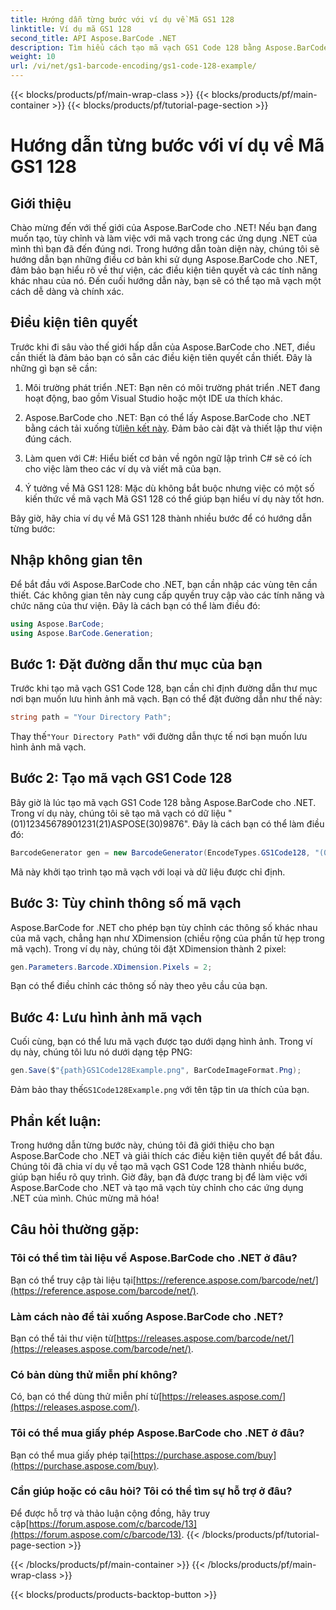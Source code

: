 ```yaml
---
title: Hướng dẫn từng bước với ví dụ về Mã GS1 128
linktitle: Ví dụ mã GS1 128
second_title: API Aspose.BarCode .NET
description: Tìm hiểu cách tạo mã vạch GS1 Code 128 bằng Aspose.BarCode cho .NET. Hướng dẫn từng bước tạo mã vạch trong C#. Bắt đầu ngay bây giờ!
weight: 10
url: /vi/net/gs1-barcode-encoding/gs1-code-128-example/
---
```


{{< blocks/products/pf/main-wrap-class >}}
{{< blocks/products/pf/main-container >}}
{{< blocks/products/pf/tutorial-page-section >}}

# Hướng dẫn từng bước với ví dụ về Mã GS1 128


## Giới thiệu

Chào mừng đến với thế giới của Aspose.BarCode cho .NET! Nếu bạn đang muốn tạo, tùy chỉnh và làm việc với mã vạch trong các ứng dụng .NET của mình thì bạn đã đến đúng nơi. Trong hướng dẫn toàn diện này, chúng tôi sẽ hướng dẫn bạn những điều cơ bản khi sử dụng Aspose.BarCode cho .NET, đảm bảo bạn hiểu rõ về thư viện, các điều kiện tiên quyết và các tính năng khác nhau của nó. Đến cuối hướng dẫn này, bạn sẽ có thể tạo mã vạch một cách dễ dàng và chính xác.

## Điều kiện tiên quyết
Trước khi đi sâu vào thế giới hấp dẫn của Aspose.BarCode cho .NET, điều cần thiết là đảm bảo bạn có sẵn các điều kiện tiên quyết cần thiết. Đây là những gì bạn sẽ cần:

1. Môi trường phát triển .NET: Bạn nên có môi trường phát triển .NET đang hoạt động, bao gồm Visual Studio hoặc một IDE ưa thích khác.

2.  Aspose.BarCode cho .NET: Bạn có thể lấy Aspose.BarCode cho .NET bằng cách tải xuống từ[liên kết này](https://releases.aspose.com/barcode/net/). Đảm bảo cài đặt và thiết lập thư viện đúng cách.

3. Làm quen với C#: Hiểu biết cơ bản về ngôn ngữ lập trình C# sẽ có ích cho việc làm theo các ví dụ và viết mã của bạn.

4. Ý tưởng về Mã GS1 128: Mặc dù không bắt buộc nhưng việc có một số kiến thức về mã vạch Mã GS1 128 có thể giúp bạn hiểu ví dụ này tốt hơn.

Bây giờ, hãy chia ví dụ về Mã GS1 128 thành nhiều bước để có hướng dẫn từng bước:

## Nhập không gian tên
Để bắt đầu với Aspose.BarCode cho .NET, bạn cần nhập các vùng tên cần thiết. Các không gian tên này cung cấp quyền truy cập vào các tính năng và chức năng của thư viện. Đây là cách bạn có thể làm điều đó:

```csharp
using Aspose.BarCode;
using Aspose.BarCode.Generation;
```

## Bước 1: Đặt đường dẫn thư mục của bạn
Trước khi tạo mã vạch GS1 Code 128, bạn cần chỉ định đường dẫn thư mục nơi bạn muốn lưu hình ảnh mã vạch. Bạn có thể đặt đường dẫn như thế này:

```csharp
string path = "Your Directory Path";
```

 Thay thế`"Your Directory Path"` với đường dẫn thực tế nơi bạn muốn lưu hình ảnh mã vạch.

## Bước 2: Tạo mã vạch GS1 Code 128
Bây giờ là lúc tạo mã vạch GS1 Code 128 bằng Aspose.BarCode cho .NET. Trong ví dụ này, chúng tôi sẽ tạo mã vạch có dữ liệu "(01)12345678901231(21)ASPOSE(30)9876". Đây là cách bạn có thể làm điều đó:

```csharp
BarcodeGenerator gen = new BarcodeGenerator(EncodeTypes.GS1Code128, "(01)12345678901231(21)ASPOSE(30)9876");
```

Mã này khởi tạo trình tạo mã vạch với loại và dữ liệu được chỉ định.

## Bước 3: Tùy chỉnh thông số mã vạch
Aspose.BarCode for .NET cho phép bạn tùy chỉnh các thông số khác nhau của mã vạch, chẳng hạn như XDimension (chiều rộng của phần tử hẹp trong mã vạch). Trong ví dụ này, chúng tôi đặt XDimension thành 2 pixel:

```csharp
gen.Parameters.Barcode.XDimension.Pixels = 2;
```

Bạn có thể điều chỉnh các thông số này theo yêu cầu của bạn.

## Bước 4: Lưu hình ảnh mã vạch
Cuối cùng, bạn có thể lưu mã vạch được tạo dưới dạng hình ảnh. Trong ví dụ này, chúng tôi lưu nó dưới dạng tệp PNG:

```csharp
gen.Save($"{path}GS1Code128Example.png", BarCodeImageFormat.Png);
```

 Đảm bảo thay thế`GS1Code128Example.png` với tên tập tin ưa thích của bạn.

## Phần kết luận:
Trong hướng dẫn từng bước này, chúng tôi đã giới thiệu cho bạn Aspose.BarCode cho .NET và giải thích các điều kiện tiên quyết để bắt đầu. Chúng tôi đã chia ví dụ về tạo mã vạch GS1 Code 128 thành nhiều bước, giúp bạn hiểu rõ quy trình. Giờ đây, bạn đã được trang bị để làm việc với Aspose.BarCode cho .NET và tạo mã vạch tùy chỉnh cho các ứng dụng .NET của mình. Chúc mừng mã hóa!


## Câu hỏi thường gặp:

### Tôi có thể tìm tài liệu về Aspose.BarCode cho .NET ở đâu?
 Bạn có thể truy cập tài liệu tại[https://reference.aspose.com/barcode/net/](https://reference.aspose.com/barcode/net/).

### Làm cách nào để tải xuống Aspose.BarCode cho .NET?
 Bạn có thể tải thư viện từ[https://releases.aspose.com/barcode/net/](https://releases.aspose.com/barcode/net/).

### Có bản dùng thử miễn phí không?
 Có, bạn có thể dùng thử miễn phí từ[https://releases.aspose.com/](https://releases.aspose.com/).

### Tôi có thể mua giấy phép Aspose.BarCode cho .NET ở đâu?
 Bạn có thể mua giấy phép tại[https://purchase.aspose.com/buy](https://purchase.aspose.com/buy).

### Cần giúp hoặc có câu hỏi? Tôi có thể tìm sự hỗ trợ ở đâu?
Để được hỗ trợ và thảo luận cộng đồng, hãy truy cập[https://forum.aspose.com/c/barcode/13](https://forum.aspose.com/c/barcode/13).
{{< /blocks/products/pf/tutorial-page-section >}}

{{< /blocks/products/pf/main-container >}}
{{< /blocks/products/pf/main-wrap-class >}}

{{< blocks/products/products-backtop-button >}}
